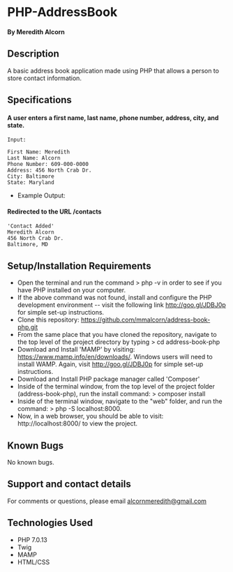 # PHP-AddressBook
#### By Meredith Alcorn

## Description
A basic address book application made using PHP that allows a person to store contact information.

## Specifications

#### A user enters a first name, last name, phone number, address, city, and state.
    Input:
    
    First Name: Meredith
    Last Name: Alcorn
    Phone Number: 609-000-0000
    Address: 456 North Crab Dr.
    City: Baltimore
    State: Maryland

* Example Output:
#### Redirected to the URL /contacts
    'Contact Added'
    Meredith Alcorn
    456 North Crab Dr.
    Baltimore, MD

## Setup/Installation Requirements

* Open the terminal and run the command > php -v
in order to see if you have PHP installed on your computer.
* If the above command was not found, install and configure the PHP development environment  -- visit the following link http://goo.gl/JDBJ0p for simple set-up instructions.
* Clone this repository: https://github.com/mmalcorn/address-book-php.git
* From the same place that you have cloned the repository, navigate to the top level of the project directory by typing > cd address-book-php
* Download and Install 'MAMP' by visiting: https://www.mamp.info/en/downloads/.
Windows users will need to install WAMP.  Again, visit http://goo.gl/JDBJ0p for simple set-up instructions.
* Download and Install PHP package manager called 'Composer'
* Inside of the terminal window, from the top level of the project folder (address-book-php), run the install command: > composer install
* Inside of the terminal window, navigate to the "web" folder, and run the command: > php -S localhost:8000.
* Now, in a web browser, you should be able to visit: http://localhost:8000/ to view the project.

## Known Bugs

No known bugs.

## Support and contact details

For comments or questions, please email alcornmeredith@gmail.com

## Technologies Used
* PHP 7.0.13
* Twig
* MAMP
* HTML/CSS
